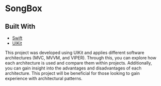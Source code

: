 # SongBox
## Built With
- [Swift](https://developer.apple.com/swift/)
- [UIKit](https://developer.apple.com/documentation/uikit)
  
This project was developed using UIKit and applies different software architectures (MVC, MVVM, and VIPER). Through this, you can explore how each architecture is used and compare them within projects. Additionally, you can gain insight into the advantages and disadvantages of each architecture. This project will be beneficial for those looking to gain experience with architectural patterns.
